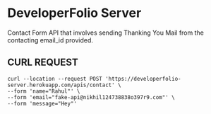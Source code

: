 # DeveloperFolio Server

Contact Form API that involves sending Thanking You Mail from the contacting email_id provided.

## CURL REQUEST

```
curl --location --request POST 'https://developerfolio-server.herokuapp.com/apis/contact' \
--form 'name="Rahul"' \
--form 'email="fake-api@nikhil124738838o397r9.com"' \
--form 'message="Hey"'

```

